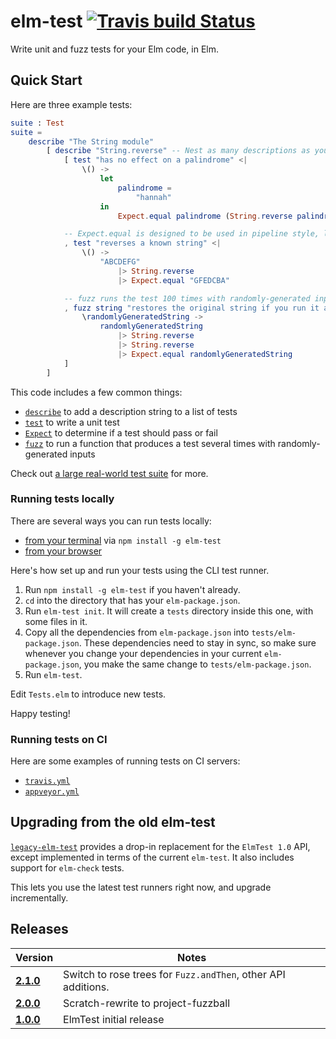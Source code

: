 # elm-test [![Travis build Status](https://travis-ci.org/elm-community/elm-test.svg?branch=master)](http://travis-ci.org/elm-community/elm-test)

Write unit and fuzz tests for your Elm code, in Elm.

## Quick Start

Here are three example tests:

```elm
suite : Test
suite =
    describe "The String module"
        [ describe "String.reverse" -- Nest as many descriptions as you like.
            [ test "has no effect on a palindrome" <|
                \() ->
                    let
                        palindrome =
                            "hannah"
                    in
                        Expect.equal palindrome (String.reverse palindrome)

            -- Expect.equal is designed to be used in pipeline style, like this.
            , test "reverses a known string" <|
                \() ->
                    "ABCDEFG"
                        |> String.reverse
                        |> Expect.equal "GFEDCBA"

            -- fuzz runs the test 100 times with randomly-generated inputs!
            , fuzz string "restores the original string if you run it again" <|
                \randomlyGeneratedString ->
                    randomlyGeneratedString
                        |> String.reverse
                        |> String.reverse
                        |> Expect.equal randomlyGeneratedString
            ]
        ]
```

This code includes a few common things:

* [`describe`](http://package.elm-lang.org/packages/elm-community/elm-test/latest/Test#test) to add a description string to a list of tests
* [`test`](http://package.elm-lang.org/packages/elm-community/elm-test/latest/Test#test) to write a unit test
* [`Expect`](http://package.elm-lang.org/packages/elm-community/elm-test/latest/Expect) to determine if a test should pass or fail
* [`fuzz`](http://package.elm-lang.org/packages/elm-community/elm-test/latest/Test#fuzz) to run a function that produces a test several times with randomly-generated inputs

Check out [a large real-world test suite](https://github.com/rtfeldman/elm-css/tree/master/tests) for more.

### Running tests locally

There are several ways you can run tests locally:

* [from your terminal](https://github.com/rtfeldman/node-test-runner) via `npm install -g elm-test`
* [from your browser](https://github.com/rtfeldman/html-test-runner)

Here's how set up and run your tests using the CLI test runner.

1. Run `npm install -g elm-test` if you haven't already.
2. `cd` into the directory that has your `elm-package.json`.
3. Run `elm-test init`. It will create a `tests` directory inside this one,
   with some files in it.
4. Copy all the dependencies from `elm-package.json` into
   `tests/elm-package.json`. These dependencies need to stay in sync, so make
   sure whenever you change your dependencies in your current
   `elm-package.json`, you make the same change to `tests/elm-package.json`.
5. Run `elm-test`.

Edit `Tests.elm` to introduce new tests.

Happy testing!

### Running tests on CI

Here are some examples of running tests on CI servers:

* [`travis.yml`](https://github.com/rtfeldman/elm-css/blob/6ba8404f53269bc110c2e08ab24c9caf850da515/.travis.yml)
* [`appveyor.yml`](https://github.com/rtfeldman/elm-css/blob/6ba8404f53269bc110c2e08ab24c9caf850da515/appveyor.yml)

## Upgrading from the old elm-test

[`legacy-elm-test`](http://package.elm-lang.org/packages/rtfeldman/legacy-elm-test/latest) provides a
drop-in replacement for the `ElmTest 1.0` API, except implemented in terms of
the current `elm-test`. It also includes support for `elm-check` tests.

This lets you use the latest test runners right now, and upgrade incrementally.

## Releases
| Version | Notes |
| ------- | ----- |
| [**2.1.0**](https://github.com/elm-community/elm-test/tree/2.1.0) | Switch to rose trees for `Fuzz.andThen`, other API additions.
| [**2.0.0**](https://github.com/elm-community/elm-test/tree/2.0.0) | Scratch-rewrite to project-fuzzball
| [**1.0.0**](https://github.com/elm-community/elm-test/tree/1.0.0) | ElmTest initial release
